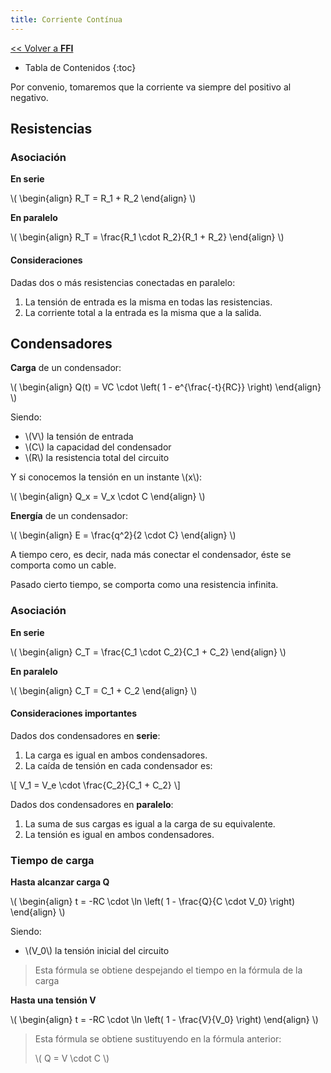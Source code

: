 ```yaml
---
title: Corriente Contínua
---
```


[&lt;&lt; Volver a **FFI**](../ffi.md)

* Tabla de Contenidos
{:toc}

Por convenio, tomaremos que la corriente va siempre del positivo al negativo.

## Resistencias

### Asociación

**En serie**

\\( \begin{align}
  R_T = R_1 + R_2
\end{align} \\)

**En paralelo**

\\( \begin{align}
  R_T = \frac{R_1 \cdot R_2}{R_1 + R_2}
\end{align} \\)

#### Consideraciones

Dadas dos o más resistencias conectadas en paralelo:

1. La tensión de entrada es la misma en todas las resistencias.
2. La corriente total a la entrada es la misma que a la salida.

## Condensadores

**Carga** de un condensador:

\\( \begin{align}
  Q(t) = VC \cdot \left( 1 - e^{\frac{-t}{RC}} \right)
\end{align} \\)

Siendo:

* \\(V\\) la tensión de entrada
* \\(C\\) la capacidad del condensador
* \\(R\\) la resistencia total del circuito

Y si conocemos la tensión en un instante \\(x\\):

\\( \begin{align}
  Q_x = V_x \cdot C
\end{align} \\)

**Energía** de un condensador:

\\( \begin{align}
  E = \frac{q^2}{2 \cdot C}
\end{align} \\)

A tiempo cero, es decir, nada más conectar el condensador, éste se comporta como un cable.

Pasado cierto tiempo, se comporta como una resistencia infinita.

### Asociación

**En serie**

\\( \begin{align}
  C_T = \frac{C_1 \cdot C_2}{C_1 + C_2}
\end{align} \\)

**En paralelo**

\\( \begin{align}
  C_T = C_1 + C_2
\end{align} \\)

#### Consideraciones importantes

Dados dos condensadores en **serie**:

1. La carga es igual en ambos condensadores.
2. La caída de tensión en cada condensador es:

\\[ V_1 = V_e \cdot \frac{C_2}{C_1 + C_2} \\]

Dados dos condensadores en **paralelo**:

1. La suma de sus cargas es igual a la carga de su equivalente.
2. La tensión es igual en ambos condensadores.

### Tiempo de carga

**Hasta alcanzar carga Q**

\\( \begin{align}
  t = -RC \cdot \ln \left( 1 - \frac{Q}{C \cdot V_0} \right)
\end{align} \\)

Siendo:

* \\(V_0\\) la tensión inicial del circuito

> Esta fórmula se obtiene despejando el tiempo en la fórmula de la carga

**Hasta una tensión V**

\\( \begin{align}
  t = -RC \cdot \ln \left( 1 - \frac{V}{V_0} \right)
\end{align} \\)

> Esta fórmula se obtiene sustituyendo en la fórmula anterior:
>
> \\( Q = V \cdot C \\)
